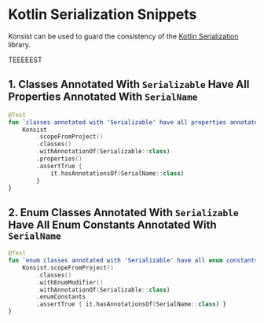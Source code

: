 # Kotlin Serialization Snippets

Konsist can be used to guard the consistency of the [Kotlin Serialization](https://kotlinlang.org/docs/serialization.html) 
library.


TEEEEEST
## 1. Classes Annotated With `Serializable` Have All Properties Annotated With `SerialName`

```kotlin
@Test
fun `classes annotated with 'Serializable' have all properties annotated with 'SerialName'`() {
    Konsist
        .scopeFromProject()
        .classes()
        .withAnnotationOf(Serializable::class)
        .properties()
        .assertTrue {
            it.hasAnnotationsOf(SerialName::class)
        }
}
```

## 2. Enum Classes Annotated With `Serializable` Have All Enum Constants Annotated With `SerialName`

```kotlin
@Test
fun `enum classes annotated with 'Serializable' have all enum constants annotated with 'SerialName'`() {
    Konsist.scopeFromProject()
        .classes()
        .withEnumModifier()
        .withAnnotationOf(Serializable::class)
        .enumConstants
        .assertTrue { it.hasAnnotationsOf(SerialName::class) }
}
```

